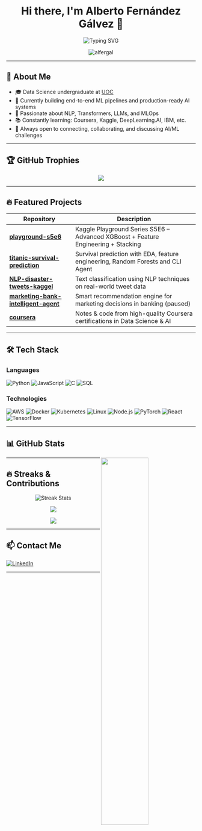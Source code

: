 <h1 align="center">Hi there, I'm Alberto Fernández Gálvez 👋</h1>

<p align="center">
  <img src="https://readme-typing-svg.herokuapp.com?font=Fira+Code&duration=3000&pause=1000&center=true&vCenter=true&width=435&lines=Aspiring+Data+Scientist;Machine+Learning+%7C+AI+%7C+NLP+%7C+LLMs;Kaggle+Competitor+%7C+Full-time+Learner" alt="Typing SVG" />
</p>

<p align="center">
  <img src="https://komarev.com/ghpvc/?username=alfergal&label=Profile%20views&color=0e75b6&style=flat" alt="alfergal" />
</p>

---

## 🧠 About Me

- 🎓 Data Science undergraduate at [UOC](https://www.uoc.edu/)
- 🧪 Currently building end-to-end ML pipelines and production-ready AI systems
- 🤖 Passionate about NLP, Transformers, LLMs, and MLOps
- 📚 Constantly learning: Coursera, Kaggle, DeepLearning.AI, IBM, etc.
- 💬 Always open to connecting, collaborating, and discussing AI/ML challenges

---

## 🏆 GitHub Trophies

<p align="center">
  <a href="https://github.com/ryo-ma/github-profile-trophy">
    <img src="https://github-profile-trophy.vercel.app/?username=alfergal&theme=flat&no-frame=true" />
  </a>
</p>

---

## 🔥 Featured Projects

| Repository | Description |
|------------|-------------|
| [**playground-s5e6**](https://github.com/alfergal/playground-s5e6) | Kaggle Playground Series S5E6 – Advanced XGBoost + Feature Engineering + Stacking |
| [**titanic-survival-prediction**](https://github.com/alfergal/titanic-survival-prediction) | Survival prediction with EDA, feature engineering, Random Forests and CLI Agent |
| [**NLP-disaster-tweets-kaggel**](https://github.com/alfergal/NLP-disaster-tweets-kaggel) | Text classification using NLP techniques on real-world tweet data |
| [**marketing-bank-intelligent-agent**](https://github.com/alfergal/marketing-bank-intelligent-agent) | Smart recommendation engine for marketing decisions in banking (paused) |
| [**coursera**](https://github.com/alfergal/coursera) | Notes & code from high-quality Coursera certifications in Data Science & AI |

---

## 🛠️ Tech Stack
 

### Languages

![Python](https://img.shields.io/badge/-Python-000?&logo=Python)
![JavaScript](https://img.shields.io/badge/-JavaScript-000?&logo=JavaScript)
![C](https://img.shields.io/badge/-C-000?&logo=C)
![SQL](https://img.shields.io/badge/-SQL-000?&logo=MySQL)

### Technologies

![AWS](https://img.shields.io/badge/-AWS-000?&logo=Amazon-AWS&logoColor=F90)
![Docker](https://img.shields.io/badge/-Docker-000?&logo=Docker)
![Kubernetes](https://img.shields.io/badge/-Kubernetes-000?&logo=Kubernetes)
![Linux](https://img.shields.io/badge/-Linux-000?&logo=Linux)
![Node.js](https://img.shields.io/badge/-Node.js-000?&logo=node.js)
![PyTorch](https://img.shields.io/badge/-PyTorch-000?&logo=PyTorch)
![React](https://img.shields.io/badge/-React-000?&logo=React)
![TensorFlow](https://img.shields.io/badge/-TensorFlow-000?&logo=TensorFlow)

---

## 📊 GitHub Stats

<picture>
    <source media="(prefers-color-scheme: dark)" srcset="https://github-readme-stats-alfergal.vercel.app/api?username=alfergal&theme=dark&show_icons=true">
    <img align="right" width="50%" src="https://github-readme-stats-alfergal.vercel.app/api?username=alfergal&show_icons=true">
</picture>

---

## 🔥 Streaks & Contributions

<p align="center">
  <img src="https://streak-stats.demolab.com?user=alfergal&theme=default" alt="Streak Stats" />
</p>

<p align="center">
  <img src="https://github-readme-activity-graph.vercel.app/graph?username=alfergal&theme=github" />
</p>

<p align="center">
  <img src="https://github-readme-stats.vercel.app/api?username=alfergal&show_icons=true&theme=default" />
</p>

---

## 📫 Contact Me

[![LinkedIn](https://img.shields.io/badge/LinkedIn-Alberto%20Fern%C3%A1ndez-blue?logo=linkedin)](https://www.linkedin.com/in/alberto-fernandez-galvez/?locale=en_US)

---
